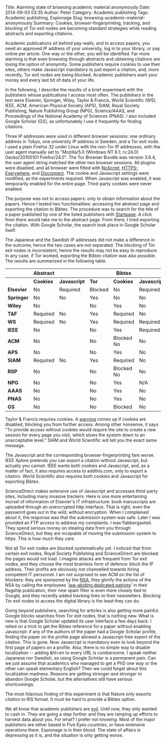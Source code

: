 Title: Alarming state of browsing academic material anonymously
Date: 2014-09-03 03:35
Author: Peter
Category: Academic publishing
Tags: Academic publishing, Espionage
Slug: browsing-academic-material-anonymously
Summary: Cookies, browser-fingerprinting, tracking, and blocking of Tor exit nodes are becoming standard strategies while reading abstracts and exporting citations.

Academic publications sit behind pay-walls, and to access papers, you
need an approved IP address of your university, log in to your library,
or pay online per article. One way or the other, you will be identified.
Far more alarming is that even browsing through abstracts and obtaining
citations are losing the option of anonymity. Some publishers require
cookies to use their sites, others make Javascript mandatory to just
export a citation, and, more recently, Tor exit nodes are being blocked.
Academic publishers want your money and every last bit of data of your
life.

In the following, I describe the results of a brief experiment with the
publishers whose publications I access most often. The publishers in the
test were Elsevier, Springer, Wiley, Taylor & Francis, World Scientific
(WS), IEEE, ACM, American Physical Society (APS), SIAM, Royal Society
Publishing, Nature Publishing Group (NPG), Science/AAAS, and Proceedings
of the National Academy of Sciences (PNAS). I also included Google
Scholar (GS), as unfortunately I use it frequently for finding
citations.

Three IP addresses were used in different browser sessions: one ordinary
address in Tokyo, one university IP address in Sweden, and a Tor exit
node. I used a plain Firefox 32 under Linux with the non-Tor IP
addresses, with the user agent manually set to "Mozilla/5.0 (Windows NT
6.1; rv:24.0) Gecko/20100101 Firefox/24.0". The Tor Browser Bundle was
version 3.6.4, the user agent string matched the other two browser
sessions. All plugins were disabled, and all browser were fitted with
[NoScript](http://noscript.net/),
[HTTPS-Everywhere](https://www.eff.org/https-everywhere), and
[Disconnect](https://disconnect.me/). The cookie and Javascript settings
were modified, as the experiments required. When Javascript was enabled,
it was temporarily enabled for the entire page. Third-party cookies were
never enabled.

The purpose was not to access papers: only to obtain information about
the papers. Hence I tested two functionalities: accessing the abstract
page and exporting the citation to Bibtex. The procedure was to search
for the title of a paper published by one of the listed publishers with
[Startpage](https://startpage.com/). A click from there would take me to
the abstract page. From there, I tried exporting the citation. With
Google Scholar, the search took place in Google Scholar itself.

The Japanese and the Swedish IP addresses did not make a difference in
the outcome, hence the two cases are not separated. The blocking of Tor
exit nodes is inconsistent, hence the results may not be easy to
reproduce. In any case, if Tor worked, exporting the Bibtex citation was
also possible. The results are summarized in the following table.

|            | **Abstract**                       |||**Bibtex**  ||
|------------|------------|------------|------------|------------|------------
|            | **Cookies**|**Javascript**|**Tor**   |**Cookies** |**Javascript**
|**Elsevier**| No         |  Required  |    Blocked |    No      |   Required
|**Springer**| No         |  No        |   Yes      |    No      |     No
**Wiley**  |  No  |    |     No  |         Yes  |        No      |     No
**T&F**  |    Required  |   No  |         Yes  |        Required  |   No
**WS**  |     Required  |   No  |         Yes  |        Required  |   Required
**IEEE**  |   No  |    |     No  |         Yes  |        Required  |   Required
**ACM**  |    No  |    |     No  |         Blocked      No  |         No
**APS**  |    No  |    |     No  |         Yes  |        No  |         No
**SIAM**  |   Required  |   No  |        Yes  |        Required  |   No
**RSP**  |    No  |    |     No  |         Blocked      No  |         No
**NPG**  |    No  |    |     No  |         Yes  |        N/A  |        N/A
**AAAS**  |   No  |    |     No  |         Yes  |        No  |         No
**PNAS**  |   No  |    |     No  |         Yes  |        No  |         No
**GS**  |     No  |    |     No  |         Blocked  |    No  |         Required

Taylor & Francis requires cookies. A
[warning](http://www.tandfonline.com/action/cookieAbsent) comes up if
cookies are disabled, blocking you from further access. Among other
nonsense, it says "To provide access without cookies would require the
site to create a new session for every page you visit, which slows the
system down to an unacceptable level." SIAM and World Scientific will
tell you the exact same message.

The Javascript and the corresponding browser-fingerprinting fare worse.
IEEE Xplore pretends you can export a citation without Javascript, but
actually you cannot. IEEE wants both cookies and Javascript, and, as a
matter of fact, it also requires access to addthis.com, only to export a
citation. World Scientific also requires both cookies and Javascript for
exporting Bibtex.

ScienceDirect makes extensive use of Javascript and accesses third-party
sites, including many invasive trackers. Here is one more entertaining
morsel of information of Elsevier's IT infrastructure: book manuscripts
are uploaded through an unencrypted http interface. That is right, even
the password goes out in the wild, without encryption. When I complained
about it, the response was that the submission system was safe. Later I
was provided an FTP access to address my complaints. I was
flabbergasted. They spend serious money on stealing data from you
through ScienceDirect, but they are incapable of moving the submission
system to https. This is how much they care.

Not all Tor exit nodes are blocked systematically yet. I noticed that
from certain exit nodes, Royal Society Publishing and ScienceDirect are
blocked: the pages would not load. I imagine attacks are frequent from
Tor exit nodes, and they choose the most brainless form of defence:
block the IP address. Their profits are obviously not channelled towards
hiring competent IT personnel. I am not surprised to see ACM on the list
of blockers: they are sponsored by the
[NSA](http://peterwittek.com/2014/01/full-page-ad-by-nsa-in-the-communications-of-the-acm/ "Full-page ad by NSA in the Communications of the ACM"),
they glorify the actions of the NSA by calling the employees
\`[law-abiding dedicated
patriots](http://cacm.acm.org/magazines/2014/5/174340-the-nsa-and-snowden/fulltext "Law-abiding dedicated patriots")'
in their flagship publication, their new spam filter is even more
closely tied to Google, and they recently added tracking links to their
newsletters. Blocking Tor exit nodes to access the digital library is
the least they can do.

Going beyond publishers, searching for articles is also getting more
painful. Google blocks searches from Tor exit nodes, that is nothing
new. What is new is that Google Scholar updated its user interface a few
days back. I relied on a trick to get the Bibtex reference for a paper
without enabling Javascript: if any of the authors of the paper had a
Google Scholar profile, finding the paper on the profile page allowed a
Javascript-free export of the citation. This is gone. Now Javascript is
mandatory even to look beyond the first page of papers on a profile.
Also, there is no simple way to disable localization -- adding &hl=en to
every URL is cumbersome. I speak neither Japanese nor Swedish, so using
Google Scholar is a permanent pain. Can we just assume that academics
who managed to get a PhD one way or the other can speak elementary
English? Then we could forget about this localization madness. Reasons
are getting stronger and stronger to abandon Google Scholar, but the
alternatives still have serious shortcomings.

The most hilarious finding of this experiment is that Nature only
exports citation to RIS format. It must be hard to provide a Bibtex
option.

We all know that academic publishers are
[evil](http://www.theguardian.com/commentisfree/2011/aug/29/academic-publishers-murdoch-socialist).
Until now, they only wanted to cash in. They are going a step further
and they are ramping up efforts to harvest data about you. For what? I
prefer not knowing. Most of the major publishers are either based in
Five Eyes countries, or have extensive operations there. Espionage is in
their blood. The state of affairs is depressing as it is, and the
situation is only getting worse.


